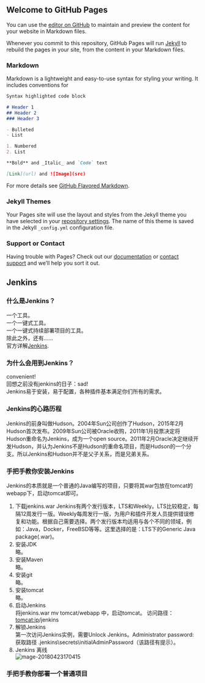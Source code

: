 ## Welcome to GitHub Pages

You can use the [editor on GitHub](https://github.com/green-hulk/green-hulk.github.io/edit/master/README.md) to maintain and preview the content for your website in Markdown files.

Whenever you commit to this repository, GitHub Pages will run [Jekyll](https://jekyllrb.com/) to rebuild the pages in your site, from the content in your Markdown files.

### Markdown

Markdown is a lightweight and easy-to-use syntax for styling your writing. It includes conventions for

```markdown
Syntax highlighted code block

# Header 1
## Header 2
### Header 3

- Bulleted
- List

1. Numbered
2. List

**Bold** and _Italic_ and `Code` text

[Link](url) and ![Image](src)
```

For more details see [GitHub Flavored Markdown](https://guides.github.com/features/mastering-markdown/).

### Jekyll Themes

Your Pages site will use the layout and styles from the Jekyll theme you have selected in your [repository settings](https://github.com/green-hulk/green-hulk.github.io/settings). The name of this theme is saved in the Jekyll `_config.yml` configuration file.

### Support or Contact

Having trouble with Pages? Check out our [documentation](https://help.github.com/categories/github-pages-basics/) or [contact support](https://github.com/contact) and we’ll help you sort it out.

## Jenkins
### 什么是Jenkins？
一个工具。</br>
一个一键式工具。</br>
一个一键式持续部署项目的工具。</br>
除此之外，还有......</br>
官方详解[Jenkins](https://jenkins.io/).

### 为什么会用到Jenkins？
convenient!</br>
回想之前没有jenkins的日子：sad!</br>
Jenkins易于安装，易于配置，各种插件基本满足你们所有的需求。

### Jenkins的心路历程
Jenkins的前身叫做Hudson。2004年Sun公司创作了Hudson，2015年2月Hudson首次发布。2009年Sun公司被Oracle收购，2011年1月投票决定将Hudson重命名为Jenkins，成为一个open source。2011年2月Oracle决定继续开发Hudson，并认为Jenkins不是Hudson的重命名项目，而是Hudson的一个分支。所以Jenkins和Hudson并不是父子关系，而是兄弟关系。

### 手把手教你安装Jenkins
Jenkins的本质就是一个普通的Java编写的项目，只要将其war包放在tomcat的webapp下，启动tomcat即可。
1. 下载jenkins.war
Jenkins有两个发行版本，LTS和Weekly。LTS比较稳定，每隔12周发行一版。Weekly每周发行一版，为用户和插件开发人员提供错误修复和功能。根据自己需要选择。两个发行版本均适用与各个不同的领域，例如：Java，Docker，FreeBSD等等。这里选择的是：LTS下的Generic Java package(.war)。
2. 安装JDK</br>
略。
3. 安装Maven</br>
略。
4. 安装git</br>
略。
5. 安装tomcat</br>
略。
6. 启动Jenkins</br>
将jenkins.war mv tomcat/webapp 中，启动tomcat。
访问路径：<tomcat:ip>/jenkins
7. 解锁Jenkins</br>
第一次访问Jenkins实例，需要Unlock Jenkins。Administrator password:获取路径 <home>\.jenkins\secrets\initialAdminPassword（该路径有提示）。
8. Jenkins 离线</br>
![mage-20180423170415](/最佳实践/restful1.png)
### 手把手教你部署一个普通项目





